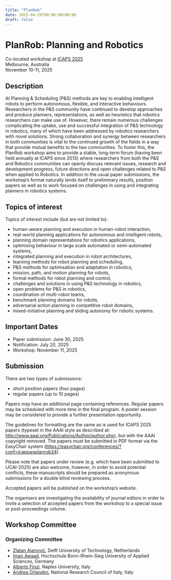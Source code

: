 ```yaml
---
title: "PlanRob"
date: 2025-04-29T00:00:00+00:00
draft: false
---
```


# PlanRob: Planning and Robotics

Co-located workshop at [ICAPS 2025](https://icaps25.icaps-conference.org/)\
Melbourne, Australia\
November 10-11, 2025

## Description

AI Planning & Scheduling (P&S) methods are key to enabling intelligent robots to perform autonomous, flexible, and interactive behaviours. Researchers in the P&S community have continued to develop approaches and produce planners, representations, as well as heuristics that robotics researchers can make use of. However, there remain numerous challenges complicating the uptake, use and successful integration of P&S technology in robotics, many of which have been addressed by robotics researchers with novel solutions. Strong collaboration and synergy between researchers in both communities is vital to the continued growth of the fields in a way that provide mutual benefits to the two communities. To foster this, the PlanRob workshop aims to provide a stable, long-term forum (having been held annually at ICAPS since 2013) where researchers from both the P&S and Robotics communities can openly discuss relevant issues, research and development progress, future directions and open challenges related to P&S when applied to Robotics. In addition to the usual paper submissions, the workshop’s format naturally lends itself to preliminary results, position papers as well as to work focused on challenges in using and integrating planners in robotics systems.

## Topics of interest

Topics of interest include (but are not limited to):

 * human-aware planning and execution in human-robot interaction,
 * real-world planning applications for autonomous and intelligent robots,
 * planning domain representations for robotics applications,
 * optimising behaviour in large scale automated or semi-automated systems,
 * integrated planning and execution in robot architectures,
 * learning methods for robot planning and scheduling,
 * P&S methods for optimisation and adaptation in robotics,
 * mission, path, and motion planning for robots,
 * formal methods for robot planning and control,
 * challenges and solutions in using P&S technology in robotics,
 * open problems for P&S in robotics,
 * coordination of multi-robot teams,
 * benchmark planning domains for robots,
 * adversarial action planning in competitive robot domains,
 * mixed-initiative planning and sliding autonomy for robotic systems.


## Important Dates

* Paper submission: June 30, 2025
* Notification: July 20, 2025
* Workshop: November 11, 2025

## Submission

There are two types of submissions:
- short position papers (four pages)
- regular papers (up to 10 pages)
  
Papers may have an additional page containing references. Regular papers may be scheduled with more time in the final program. A poster session may be considered to provide a further presentation opportunity.

The guidelines for formatting are the same as is used for ICAPS 2025 papers (typeset in the AAAI style as described at: http://www.aaai.org/Publications/Author/author.php), but with the AAAI copyright removed. The papers must be submitted in PDF format via the EasyChair system (https://easychair.org/conferences/?conf=icapswsplanrob24).

Please note that papers under review (e.g. which have been submitted to IJCAI-2025) are also welcome, however, in order to avoid potential conflicts, these manuscripts should be prepared as anonymous submissions for a double blind reviewing process.

Accepted papers will be published on the workshop’s website.

The organisers are investigating the availability of journal editors in order to invite a selection of accepted papers from the workshop to a special issue or post-proceedings volume.

## Workshop Committee

### Organizing Committee

- [Zlatan Ajanović](https://zlatanajanovic.com/), Delft University of Technology, Netherlands
- [Iman Awaad](https://www.h-brs.de/en/inf/iman-awaad), Hochschule Bonn-Rhein-Sieg University of Applied Sciences, Germany
- [Alberto Finzi](http://wpage.unina.it/alberto.finzi/), Naples University, Italy
- [Andrea Orlandini](https://www.istc.cnr.it/people/andrea-orlandini), National Research Council of Italy, Italy
